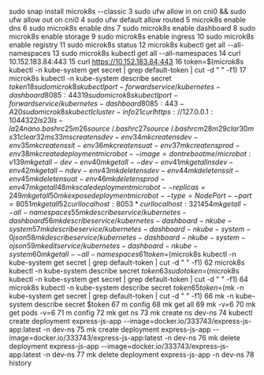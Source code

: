 sudo snap install microk8s --classic
    3  sudo ufw allow in on cni0 && sudo ufw allow out on cni0
    4  sudo ufw default allow routed
    5  microk8s enable dns
    6  sudo microk8s enable dns
    7  sudo microk8s enable dashboard
    8  sudo microk8s enable storage
    9  sudo microk8s enable ingress
   10  sudo microk8s enable registry
   11  sudo microk8s status
   12  microk8s kubectl get all --all-namespaces
   13  sudo microk8s kubectl get all --all-namespaces
   14  curl 10.152.183.84:443
   15  curl https://10.152.183.84:443
   16  token=$(microk8s kubectl -n kube-system get secret | grep default-token | cut -d " " -f1)
   17  microk8s kubectl -n kube-system describe secret $token
   18  sudo microk8s kubectl port-forward service/kubernetes-dashboard 8085:443
   19  sudo microk8s kubectl port-forward service/kubernetes-dashboard 8085:443 -A
   20  sudo microk8s kubectl cluster-info
   21  curl https://127.0.0.1:10443
   22  ls
   23  ls -la
   24  nano .bashrc
   25  m
   26  source ~/.bashrc
   27  source ~/.bashrcm
   28  m
   29  clar
   30  ms
   31  clear
   32  ms
   33  ms create ns dev-env
   34  mk create ns dev-env
   35  mk create ns sit-env
   36  mk create ns uat-env
   37  mk create ns prod-env
   38  mk create deployment microbot --image=dontrebootme/microbot:v1
   39  mk get all -dev-env
   40  mk get all --dev-env
   41  mk get all ns dev-env
   42  mk get all -n dev-env
   43  mk delete ns dev-env
   44  mk delete ns sit-env
   45  mk delete ns uat-env
   46  mk delete ns prod-env
   47  mk get all 
   48  mk scale deployment microbot  --replicas=2
   49  mk get all 
   50  mk expose deployment microbot --type=NodePort --port=80
   51  mk get all 
   52  curl localhost:80
   53* curl localhost:3214
   54  mk get all --all-namespaces
   55  mk describe service/kubernetes-dashboard
   56  mk describe service/kubernetes-dashboard -n kube-system
   57  mk describe service/kubernetes-dashboard -n kube-system -0 json
   58  mk describe service/kubernetes-dashboard -n kube-system -o json
   59  mk edit service/kubernetes-dashboard -n kube-system
   60  mk get all --all-namespaces
   61  token=$(microk8s kubectl -n kube-system get secret | grep default-token | cut -d " " -f1)
   62  microk8s kubectl -n kube-system describe secret $token
   63  sudo token=$(microk8s kubectl -n kube-system get secret | grep default-token | cut -d " " -f1)
   64  microk8s kubectl -n kube-system describe secret $token
   65  token=$(mk -n kube-system get secret | grep default-token | cut -d " " -f1)
   66  mk -n kube-system describe secret $token
   67  m config
   68  mk get all
   69  mk -v=6
   70  mk get pods -v=6
   71  m config
   72  mk get ns
   73  mk create ns dev-ns
   74  kubectl create deployment express-js-app --image=docker.io/333743/express-js-app:latest -n dev-ns
   75  mk create deployment express-js-app --image=docker.io/333743/express-js-app:latest -n dev-ns
   76  mk delete deployment express-js-app --image=docker.io/333743/express-js-app:latest -n dev-ns
   77  mk delete deployment express-js-app  -n dev-ns
   78  history